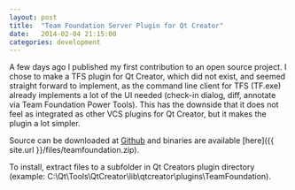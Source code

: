 ```yaml
---
layout: post
title:  "Team Foundation Server Plugin for Qt Creator"
date:   2014-02-04 21:15:00
categories: development
---
```


A few days ago I published my first contribution to an open source project. I chose to make a TFS plugin for Qt Creator, which did not exist, and seemed straight forward to implement, as the command line client for TFS (TF.exe) already implements a lot of the UI needed (check-in dialog, diff, annotate via Team Foundation Power Tools). This has the downside that it does not feel as integrated as other VCS plugins for Qt Creator, but it makes the plugin a lot simpler.

Source can be downloaded at [Github](https://github.com/jesperhh/teamfoundation) and binaries are available [here]({{ site.url }}/files/teamfoundation.zip). 

To install, extract files to a subfolder in Qt Creators plugin directory (example: C:\Qt\Tools\QtCreator\lib\qtcreator\plugins\TeamFoundation).